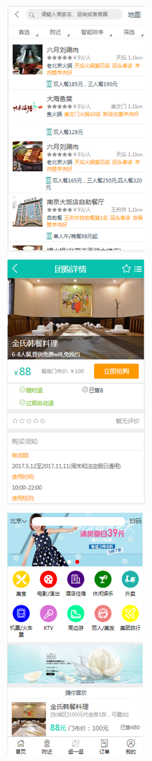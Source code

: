 ![](https://github.com/pengtaoqi/123321/blob/master/static/images/re1.png)

![](https://github.com/pengtaoqi/123321/blob/master/static/images/re2.png)

![](https://github.com/pengtaoqi/123321/blob/master/static/images/re3.png)

